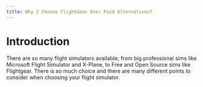 ```yaml
---
title: Why I Choose FlightGear Over Paid Alternatives?
---
```


# Introduction
There are so many flight simulators available; from big professional sims like Microsoft Flight Simulator and X-Plane, to Free and Open Source sims like Flightgear. There is so much choice and there are many different points to consider when choosing your flight simulator.
